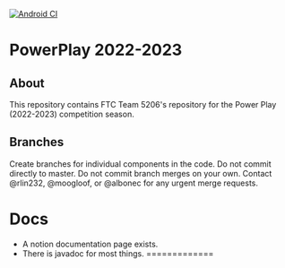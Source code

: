 [![Android CI](https://github.com/The-Knights-of-Ni/PowerPlay/actions/workflows/build.yml/badge.svg)](https://github.com/The-Knights-of-Ni/FreightFrenzy/actions/workflows/build.yml)
# PowerPlay 2022-2023

## About


This repository contains FTC Team 5206's repository for the Power Play (2022-2023) competition season.

## Branches

Create branches for individual components in the code. Do not commit directly to master. Do not commit branch merges on your own. Contact @rlin232, @moogloof, or @albonec for any urgent merge requests.
# Docs
* A notion documentation page exists.
* There is javadoc for most things.
=============